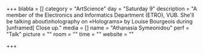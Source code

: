 +++
blabla = []
category = "ArtScience"
day = "Saturday 9"
description = "A member of the Electronics and Informatics Department (ETRO), VUB. She'll be talking about\nholography on «Holograms» by Louise Bourgeois during ]unframed[ Close up."
media = []
name = "Athanasia Symeonidou"
perf = "Talk"
picture = ""
room = ""
time = ""
website = ""

+++
